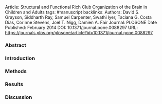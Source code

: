 Article: Structural and Functional Rich Club Organization of the Brain in Children and Adults
tags: #manuscript 
backlinks:
Authors: David S. Grayson, Siddharth Ray, Samuel Carpenter, Swathi Iyer, Taciana G. Costa Dias, Corinne Stevens, Joel T. Nigg, Damien A. Fair
Journal: PLOSONE
Date Published: February 2014
DOI: 10.1371/journal.pone.0088297
URL: https://journals.plos.org/plosone/article?id=10.1371/journal.pone.0088297

### Abstract


### Introduction



### Methods



### Results



### Discussion